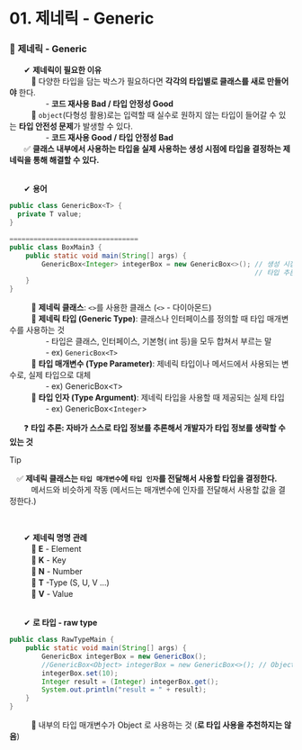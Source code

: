 # 01. 제네릭 - Generic

### 🔷 **제네릭 - Generic**
ㅤㅤ✔ **제네릭이 필요한 이유** <br>
ㅤㅤㅤ🔹 다양한 타입을 담는 박스가 필요하다면 **각각의 타입별로 클래스를 새로 만들어야** 한다. <br>
ㅤㅤㅤㅤㅤ- **코드 재사용 Bad  /  타입 안정성 Good** <br>
ㅤㅤㅤ🔹 `object`(다형성 활용)로는 입력할 때 실수로 원하지 않는 타입이 들어갈 수 있는 **타입 안전성 문제**가 발생할 수 있다. <br>
ㅤㅤㅤㅤㅤ- **코드 재사용 Good  /  타입 안정성 Bad** <br>
ㅤㅤ✅ **클래스 내부에서 사용하는 타입을 실제 사용하는 생성 시점에 타입을 결정하는 제네릭을 통해 해결할 수 있다.** <br><br>

ㅤㅤ✔ **용어** 
```JAVA
public class GenericBox<T> {
  private T value;
}

================================
public class BoxMain3 {
    public static void main(String[] args) {
        GenericBox<Integer> integerBox = new GenericBox<>(); // 생성 시점에 T의 타입 결정
                                                             // 타입 추론: new GenericBox<>() 와 같이 타입 정보를 생략
    }
}
```
ㅤㅤㅤ🔹 **제네릭 클래스**: `<>`를 사용한 클래스 (`<>` - 다이아몬드) <br>
ㅤㅤㅤ🔹 **제네릭 타입 (Generic Type)**: 클래스나 인터페이스를 정의할 때 타입 매개변수를 사용하는 것 <br>
ㅤㅤㅤㅤㅤ- 타입은 클래스, 인터페이스, 기본형( int 등)을 모두 합쳐서 부르는 말 <br>
ㅤㅤㅤㅤㅤ- ex) `GenericBox<T>` <br>
ㅤㅤㅤ🔹 **타입 매개변수 (Type Parameter)**: 제네릭 타입이나 메서드에서 사용되는 변수로, 실제 타입으로 대체 <br>
ㅤㅤㅤㅤㅤ- ex) GenericBox<`T`> <br>
ㅤㅤㅤ🔹 **타입 인자 (Type Argument)**: 제네릭 타입을 사용할 때 제공되는 실제 타입 <br>
ㅤㅤㅤㅤㅤ- ex) GenericBox<`Integer`> <br>

ㅤㅤ❓ **타입 추론: 자바가 스스로 타입 정보를 추론해서 개발자가 타입 정보를 생략할 수 있는 것** <br>

> [!TIP]
>ㅤ✅ **제네릭 클래스는 `타입 매개변수`에 `타입 인자`를 전달해서 사용할 타입을 결정한다.** <br>
> ㅤㅤㅤ메서드와 비슷하게 작동 (메서드는 매개변수에 인자를 전달해서 사용할 값을 결정한다.) 

<br>

ㅤㅤ✔ **제네릭 명명 관례** <br>
ㅤㅤㅤ🔹 **E** - Element <br>
ㅤㅤㅤ🔹 **K** - Key <br>
ㅤㅤㅤ🔹 **N** - Number <br>
ㅤㅤㅤ🔹 **T** -Type  (S, U, V ...)<br>
ㅤㅤㅤ🔹 **V** - Value <br><br>

ㅤㅤ✔ **로 타입 - raw type** 
```java
public class RawTypeMain {
    public static void main(String[] args) {
        GenericBox integerBox = new GenericBox();
        //GenericBox<Object> integerBox = new GenericBox<>(); // Object 타입을 사용해야 한다면 다음과 같이 타입 인자로 Object 를 지정해서 사용하길 권장
        integerBox.set(10);
        Integer result = (Integer) integerBox.get();
        System.out.println("result = " + result);
    }
}
```
ㅤㅤㅤ🔹 내부의 타입 매개변수가 Object 로 사용하는 것 (**로 타입 사용을 추천하지는 않음**) <br>


<!--
공백문자: "ㅤ" or &nbsp;
### 🔷 ****
>ㅤ✅ **** <br>
ㅤㅤ:  <br>
ㅤㅤㅤex) <br>
ㅤㅤ✔ **** <br>
ㅤㅤㅤ🔹 **** <br>
ㅤㅤㅤㅤㅤ- **** <br>
➡️
ㅤㅤㅤㅤㅤex) <br>
ㅤㅤ❗ <br>
ㅤㅤ❓ <br>
ㅤㅤ✅ <br>
ㅤㅤㅤㅤ**▪️** <br>
ㅤㅤㅤㅤ**▫️** <br>
ㅤㅤ**1️⃣** <br>
ㅤㅤ**2️⃣** <br>
ㅤㅤ**3️⃣** <br>
ㅤㅤ**4️⃣** <br>
ㅤㅤ**5️⃣** <br>
ㅤㅤ**🤔** <br>
> [!NOTE]  
> [!TIP]
> [!IMPORTANT]  
> [!WARNING]  
> [!CAUTION]


**💡 예시**
```JAVA

```


<details><summary>💡예시 코드</summary>

```JAVA

```
</details>


<div align="center">
  <img width="70%" src="">
</div> <br><br>
-->
